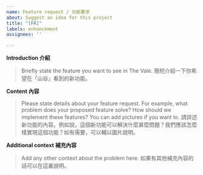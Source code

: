 ```yaml
---
name: Feature request / 功能要求
about: Suggest an idea for this project
title: "[FR]"
labels: enhancement
assignees: ''

---
```


**Introduction 介紹**
> Briefly state the feature you want to see in The Vale.
> 簡短介紹一下你希望在「山谷」看到的新功能。

**Content 內容**
> Please state details about your feature request. For example, what problem does your proposed feature solve? How should we implement these features? You can add pictures if you want to.
> 請詳述新功能的內容。例如說，這個新功能可以解決什麼甚麼問題？我們應該怎麼樣實現這個功能？如有需要，可以輔以圖片說明。

**Additional context 補充內容**
> Add any other context about the problem here.
> 如果有其他補充內容的話可以在這裏說明。
